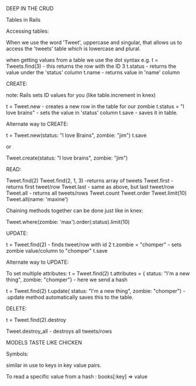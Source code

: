 DEEP IN THE CRUD

Tables in Rails

Accessing tables:

When we use the word 'Tweet', uppercase and singular, that allows us to access the 'tweets' table which is lowercase and plural.

when getting values from a table we use the dot syntax e.g.
t = Tweets.find(3) - this returns the row with the ID 3
t.status - returns the value under the 'status' column
t.name - returns value in 'name' column

CREATE:

note: Rails sets ID values for you (like table.increment in knex)

t = Tweet.new - creates a new row in the table for our zombie
t.status = "I love brains" - sets the value in 'status' column
t.save - saves it in table.

Alternate way to CREATE:

t = Tweet.new(status: "I love Brains", zombie: "jim")
t.save

or

Tweet.create(status: "I love brains", zombie: "jim")

READ:

Tweet.find(2)
Tweet.find(2, 1, 3) -returns array of tweets
Tweet.first - returns first tweet/row
Tweet.last - same as above, but last tweet/row
Tweet.all - returns all tweets/rows
Tweet.count
Tweet.order
Tweet.limit(10)
Tweet.all(name: 'maxine')

Chaining methods together can be done just like in knex:

Tweet.where(zombie: 'max').order(:status).limit(10)



UPDATE:

t = Tweet.find(2) - finds tweet/row with id 2
t.zombie = "chomper" - sets zombie value/column to "chomper"
t.save

Alternate way to UPDATE:

To set multiple attributes:
t = Tweet.find(2)
t.attributes = { status: "I'm a new thing", zombie: "chomper"} - here we send a hash

t = Tweet.find(2)
t.update(
  status: "I'm a new thing", zombie: "chomper") - .update method automatically saves this to the table.


DELETE:

t = Tweet.find(2).destroy

Tweet.destroy_all - destroys all tweets/rows


MODELS TASTE LIKE CHICKEN



Symbols:

similar in use to keys in key value pairs.

To read a specific value from a hash :
books[:key] => value

